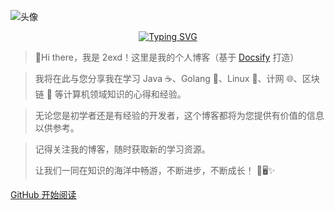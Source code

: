 ![头像]()

  <div align="center">
    <a href="https://github.com/2exd/">
      <img src="https://readme-typing-svg.demolab.com?font=Fira+Code&pause=1000&width=435&lines=fmt.Println(%22Hello%2C%20World%22);2exd祝您今天愉快!&center=true&size=27" alt="Typing SVG" />
    </a>
  </div>



> 👋Hi there，我是 2exd！这里是我的个人博客（基于 [Docsify](https://docsify.js.org/#/) 打造）

> 我将在此与您分享我在学习 Java ☕️、Golang 🐹、Linux 🐧、计网 🌐、区块链 💱 等计算机领域知识的心得和经验。

> 无论您是初学者还是有经验的开发者，这个博客都将为您提供有价值的信息以供参考。

> 记得关注我的博客，随时获取新的学习资源。
>
> 让我们一同在知识的海洋中畅游，不断进步，不断成长！ 💪🖥️✨

[GitHub	](https://github.com/2exd)
[开始阅读](#Blog)



